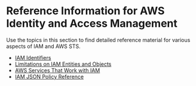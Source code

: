 # Reference Information for AWS Identity and Access Management<a name="reference"></a>

Use the topics in this section to find detailed reference material for various aspects of IAM and AWS STS\.


+ [IAM Identifiers](reference_identifiers.md)
+ [Limitations on IAM Entities and Objects](reference_iam-limits.md)
+ [AWS Services That Work with IAM](reference_aws-services-that-work-with-iam.md)
+ [IAM JSON Policy Reference](reference_policies.md)